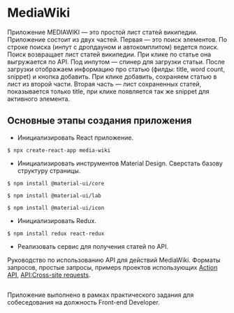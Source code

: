 # MediaWiki

Приложение MEDIAWIKI — это простой лист статей википедии. Приложение состоит из двух частей. Первая — это поиск элементов. По строке поиска (инпут с дропдауном и автокомплитом) ведется поиск. Поиск возвращает лист статей википедии. При клике по статье она выгружается по API. Под инпутом — спинер для загрузки статьи. После загрузки отображаем информацию про статью (филды: title, word count, snippet) и кнопка добавить. При клике добавить, сохраняем статью в лист из второй части. Вторая часть — лист сохраненных статей, показывается только title, при клике появляется так же snippet для активного элемента.  

## Основные этапы создания приложения

- Инициализировать React приложение.

`$ npx create-react-app media-wiki`

- Инициализировать инструментов Material Design. Сверстать базову структуру страницы.

`$ npm install @material-ui/core`

`$ npm install @material-ui/lab`

`$ npm install @material-ui/icon`

- Инициализировать Redux.

`$ npm install redux react-redux`

- Реализовать сервис для получения статей по API. 

Руководство по использованию API для действий MediaWiki. Форматы запросов, простые запросы, примерs проектов использующих [Action API](https://www.mediawiki.org/wiki/API:Tutorial), [API:Cross-site requests](https://www.mediawiki.org/wiki/API:Cross-site_requests).

##

Приложение выполнено в рамках практического задания для собеседования на должность Front-end Developer.
